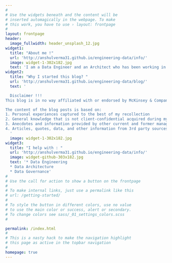 ```yaml
---
#
# Use the widgets beneath and the content will be
# inserted automagically in the webpage. To make
# this work, you have to use › layout: frontpage
#
layout: frontpage
header:
  image_fullwidth: header_unsplash_12.jpg
widget1:
  title: "About me !"
  url: 'http://anshulverma31.github.io/engineering-data/info/'
  image: widget-1-302x182.jpg
  text: 'I am a Data Engineer and an Architect who has been working in mutiple sectors and industries to enable data-powered decision making.'
widget2:
  title: "Why I started this blog? "
  url: 'http://anshulverma31.github.io/engineering-data/blog/'
  text: '

  Disclaimer !!!
This blog is in no way affiliated with or endorsed by McKinsey & Company or any other management consulting firm.

The content of the blog posts is based on:
1. Personal experiences captured to the best of my recollection
2. General knowledge that is not client-confidential acquired during my time at the Firm
3. Anecdotes and information provided by other current and former management consultants
4. Articles, quotes, data, and other information from 3rd party sources will always be cited and linked to, whenever possible.
  '
  image: widget-1-302x182.jpg
widget3:
  title: "I help with : "
  url: 'http://anshulverma31.github.io/engineering-data/info/'
  image: widget-github-303x182.jpg
  text: '* Data Engineering
  * Data Architecture
  * Data Governance'
#
# Use the call for action to show a button on the frontpage
#
# To make internal links, just use a permalink like this
# url: /getting-started/  
#
# To style the button in different colors, use no value
# to use the main color or success, alert or secondary.
# To change colors see sass/_01_settings_colors.scss
#

permalink: /index.html
#
# This is a nasty hack to make the navigation highlight
# this page as active in the topbar navigation
#
homepage: true
---
```


